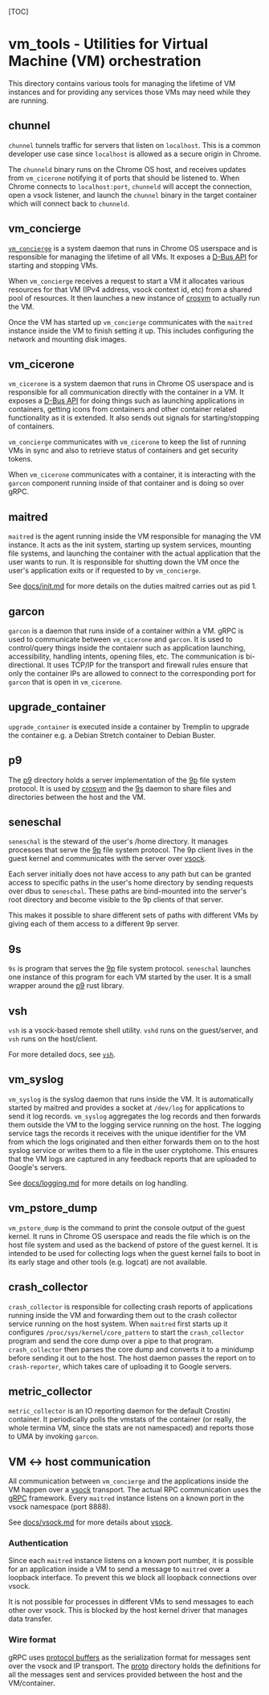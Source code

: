 [TOC]

# vm_tools - Utilities for Virtual Machine (VM) orchestration

This directory contains various tools for managing the lifetime of VM instances
and for providing any services those VMs may need while they are running.

## chunnel

`chunnel` tunnels traffic for servers that listen on `localhost`. This is a
common developer use case since `localhost` is allowed as a secure origin in
Chrome.

The `chunneld` binary runs on the Chrome OS host, and receives updates from
`vm_cicerone` notifying it of ports that should be listened to. When Chrome
connects to `localhost:port`, `chunneld` will accept the connection, open a
vsock listener, and launch the `chunnel` binary in the target container which
will connect back to `chunneld`.

## vm_concierge

[`vm_concierge`](concierge/README.md) is a system daemon that runs in Chrome OS
userspace and is responsible for managing the lifetime of all VMs.  It exposes a
[D-Bus
API](https://chromium.googlesource.com/chromiumos/platform/system_api/+/HEAD/dbus/vm_concierge/)
for starting and stopping VMs.

When `vm_concierge` receives a request to start a VM it allocates various
resources for that VM (IPv4 address, vsock context id, etc) from a shared pool
of resources.  It then launches a new instance of [crosvm] to actually run the
VM.

Once the VM has started up `vm_concierge` communicates with the `maitred`
instance inside the VM to finish setting it up.  This includes configuring the
network and mounting disk images.

## vm_cicerone

`vm_cicerone` is a system daemon that runs in Chrome OS userspace and is
responsible for all communication directly with the container in a VM. It
exposes a [D-Bus API](https://chromium.googlesource.com/chromiumos/platform/system_api/+/HEAD/dbus/vm_cicerone)
for doing things such as launching applications in containers, getting icons
from containers and other container related functionality as it is extended. It
also sends out signals for starting/stopping of containers.

`vm_concierge` communicates with `vm_cicerone` to keep the list of running VMs
in sync and also to retrieve status of containers and get security tokens.

When `vm_cicerone` communicates with a container, it is interacting with the
`garcon` component running inside of that container and is doing so over gRPC.

## maitred

`maitred` is the agent running inside the VM responsible for managing
the VM instance.  It acts as the init system, starting up system services,
mounting file systems, and launching the container with the actual application
that the user wants to run.  It is responsible for shutting down the VM once the
user's application exits or if requested to by `vm_concierge`.

See [docs/init.md](docs/init.md) for more details on the duties maitred carries
out as pid 1.

## garcon

`garcon` is a daemon that runs inside of a container within a VM. gRPC is used
to communicate between `vm_cicerone` and `garcon`. It is used to control/query
things inside the contaienr such as application launching, accessibility,
handling intents, opening files, etc. The communication is bi-directional. It
uses TCP/IP for the transport and firewall rules ensure that only the container
IPs are allowed to connect to the corresponding port for `garcon` that is open
in `vm_cicerone`.

## upgrade_container

`upgrade_container` is executed inside a container by Tremplin to upgrade the
container e.g. a Debian Stretch container to Debian Buster.

## p9

The [p9](p9/) directory holds a server implementation of the [9p] file system
protocol.  It is used by [crosvm] and the [9s](#9s) daemon to share files and
directories between the host and the VM.

## seneschal

`seneschal` is the steward of the user's /home directory. It manages processes
that serve the [9p] file system protocol. The 9p client lives in the guest
kernel and communicates with the server over [vsock].

Each server initially does not have access to any path but can be
granted access to specific paths in the user's home directory by sending
requests over dbus to `seneschal`. These paths are bind-mounted into
the server's root directory and become visible to the 9p clients of that
server.

This makes it possible to share different sets of paths with different
VMs by giving each of them access to a different 9p server.

## 9s

`9s` is program that serves the [9p] file system protocol.  `seneschal` launches
one instance of this program for each VM started by the user.  It is a small
wrapper around the [p9](#p9) rust library.

## vsh

`vsh` is a vsock-based remote shell utility. `vshd` runs on the guest/server,
and `vsh` runs on the host/client.

For more detailed docs, see [`vsh`](vsh/).

## vm_syslog

`vm_syslog` is the syslog daemon that runs inside the VM.  It is automatically
started by maitred and provides a socket at `/dev/log` for applications to send
it log records.  `vm_syslog` aggregates the log records and then forwards them
outside the VM to the logging service running on the host.  The logging service
tags the records it receives with the unique identifier for the VM from which
the logs originated and then either forwards them on to the host syslog service
or writes them to a file in the user cryptohome. This ensures that the VM logs
are captured in any feedback reports that are uploaded to Google's servers.

See [docs/logging.md](docs/logging.md) for more details on log handling.

## vm_pstore_dump

`vm_pstore_dump` is the command to print the console output of the guest
kernel.  It runs in Chrome OS userspace and reads the file which is on the host
file system and used as the backend of pstore of the guest kernel.  It is
intended to be used for collecting logs when the guest kernel fails to boot in
its early stage and other tools (e.g. logcat) are not available.

## crash_collector

`crash_collector` is responsible for collecting crash reports of applications
running inside the VM and forwarding them out to the crash collector service
running on the host system.  When `maitred` first starts up it configures
`/proc/sys/kernel/core_pattern` to start the `crash_collector` program and send
the core dump over a pipe to that program.  `crash_collector` then parses the
core dump and converts it to a minidump before sending it out to the host.
The host daemon passes the report on to `crash-reporter`, which takes care of
uploading it to Google servers.

## metric_collector

`metric_collector` is an IO reporting daemon for the default Crostini container.
It periodically polls the vmstats of the container (or really, the whole termina
VM, since the stats are not namespaced) and reports those to UMA by invoking
`garcon`.

## VM <-> host communication

All communication between `vm_concierge` and the applications inside the VM
happen over a [vsock] transport. The actual RPC communication uses the
[gRPC](http://grpc.io) framework. Every `maitred` instance listens on a known
port in the vsock namespace (port 8888).

See [docs/vsock.md](docs/vsock.md) for more details about [vsock].

### Authentication

Since each `maitred` instance listens on a known port number, it is possible for
an application inside a VM to send a message to `maitred` over a loopback
interface.  To prevent this we block all loopback connections over vsock.

It is not possible for processes in different VMs to send messages to each other
over vsock.  This is blocked by the host kernel driver that manages data
transfer.

### Wire format

gRPC uses [protocol buffers](https://developers.google.com/protocol-buffers) as
the serialization format for messages sent over the vsock and IP transport.  The
[proto](proto/) directory holds the definitions for all the messages sent and
services provided between the host and the VM/container.


[9p]: http://man.cat-v.org/plan_9/5/0intro
[crosvm]: https://chromium.googlesource.com/chromiumos/platform/crosvm
[vsock]: https://lwn.net/Articles/695981/
